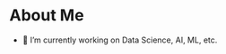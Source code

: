 # About Me

- 🔭 I’m currently working on Data Science, AI, ML, etc.
<!-- 
- 🌱 I’m currently learning Github using, Coding intergration
- 👯 I’m looking to collaborate on Python projects
-->
